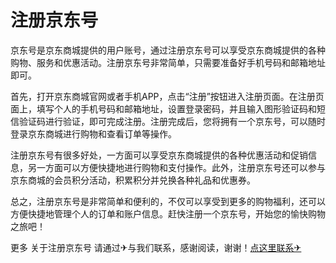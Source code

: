 # 注册京东号

京东号是京东商城提供的用户账号，通过注册京东号可以享受京东商城提供的各种购物、服务和优惠活动。注册京东号非常简单，只需要准备好手机号码和邮箱地址即可。

首先，打开京东商城官网或者手机APP，点击“注册”按钮进入注册页面。在注册页面上，填写个人的手机号码和邮箱地址，设置登录密码，并且输入图形验证码和短信验证码进行验证，即可完成注册。注册完成后，您将拥有一个京东号，可以随时登录京东商城进行购物和查看订单等操作。

注册京东号有很多好处，一方面可以享受京东商城提供的各种优惠活动和促销信息，另一方面可以方便快捷地进行购物和支付操作。此外，注册京东号还可以参与京东商城的会员积分活动，积累积分并兑换各种礼品和优惠券。

总之，注册京东号是非常简单和便利的，不仅可以享受到更多的购物福利，还可以方便快捷地管理个人的订单和账户信息。赶快注册一个京东号，开始您的愉快购物之旅吧！

更多 关于注册京东号 请通过✈与我们联系，感谢阅读，谢谢！[点这里联系✈](https://d.k02.cc)
